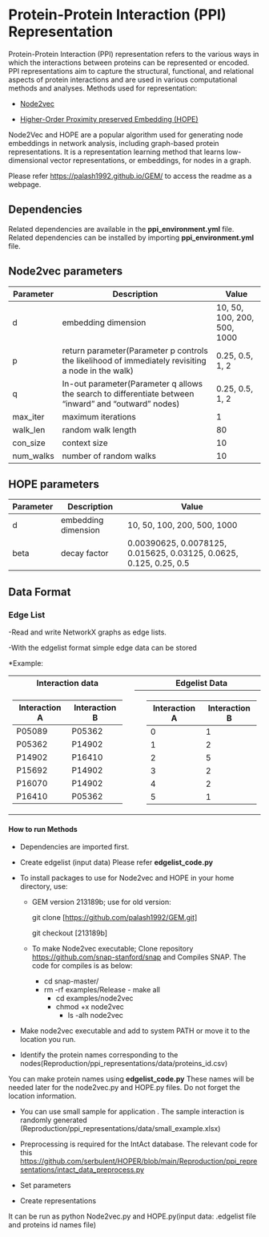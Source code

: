 # Protein-Protein Interaction (PPI) Representation

Protein-Protein Interaction (PPI) representation refers to the various ways in which the interactions between proteins can be represented or encoded. PPI representations aim to capture the structural, functional, and relational aspects of protein interactions and are used in various computational methods and analyses.
Methods used for representation:

* [Node2vec](https://www.kdd.org/kdd2016/papers/files/rfp0218-groverA.pdf)

* [Higher-Order Proximity preserved Embedding (HOPE)](https://www.kdd.org/kdd2016/papers/files/rfp0184-ouA.pdf)

Node2Vec and HOPE are a popular algorithm used for generating node embeddings in network analysis, including graph-based protein representations. It is a representation learning method that learns low-dimensional vector representations, or embeddings, for nodes in a graph.

Please refer https://palash1992.github.io/GEM/ to access the readme as a webpage.

## Dependencies

Related dependencies are available in the **ppi_environment.yml** file. Related dependencies can be installed by importing **ppi_environment.yml** file.

## Node2vec parameters
| Parameter  |Description|  Value |
| ------------| ------------| ------------|
|       d     |  embedding dimension   | 10, 50, 100, 200, 500, 1000  |
|       p     |        return parameter(Parameter p controls the likelihood of immediately revisiting a node in the walk) |  0.25, 0.5, 1, 2 |
|       q     |       In-out parameter(Parameter q allows the search to differentiate between “inward” and “outward” nodes) | 0.25, 0.5, 1, 2|
|   max_iter  |        maximum iterations    | 1  |
|   walk_len  |        random walk length    |  80 |
|   con_size  |        context size    |  10 |
|   num_walks |        number of random walks    |10 |




## HOPE parameters

| Parameter  |Description |  Value   | 
| ------------| ------------|------------|
|       d     |  embedding dimension   |10, 50, 100, 200, 500, 1000 |
|      beta     |  decay factor  | 0.00390625, 0.0078125, 0.015625, 0.03125, 0.0625, 0.125, 0.25, 0.5 |



## Data Format
### Edge List
-Read and write NetworkX graphs as edge lists.

-With the edgelist format simple edge data can be stored

*Example:
 
 <table>
<tr><th> Interaction data </th><th></th><th></th><th> Edgelist Data </th></tr>
<tr><td>
 
|Interaction A|Interaction B|                
| ------------| ------------|
|  P05089     |   P05362    |
|  P05362	    |   P14902    |
|  P14902     |   P16410    |
|  P15692     |   P14902    |
|  P16070     |   P14902    |
|  P16410     |   P05362    |

</td><td></th><th></th><th>
 
|Interaction A|Interaction B|
| ------------| ------------|
|  0    |   1    |
|  1    |   2    |
|  2    |   5    |
|  3    |   2    |
|  4    |   2    |
|  5    |   1    |

</td></tr> </table>


#### How to run Methods

* Dependencies are imported first.

* Create edgelist (input data)  Please refer  **edgelist_code.py**

* To install packages to use for Node2vec and HOPE in your home directory, use:

  * GEM version 213189b; use for old version:
  
    git clone [https://github.com/palash1992/GEM.git]
    
    git checkout  [213189b]

  * To make Node2vec executable; Clone repository   https://github.com/snap-stanford/snap and Compiles SNAP. The code for compiles is as below:
  
      - cd snap-master/
       - rm -rf examples/Release
        - make all
          - cd examples/node2vec
           - chmod +x node2vec
             - ls -alh node2vec

* Make node2vec executable and add to system PATH or move it to the location you run.

* Identify the protein names corresponding to the nodes(Reproduction/ppi_representations/data/proteins_id.csv)

You can make protein names using **edgelist_code.py** These names will be needed later for the node2vec.py and HOPE.py files. Do not forget the location information.

  
* You can use small sample for application . The sample interaction is randomly generated (Reproduction/ppi_representations/data/small_example.xlsx) 

* Preprocessing is required for the IntAct database. The relevant code for 
 this  https://github.com/serbulent/HOPER/blob/main/Reproduction/ppi_representations/intact_data_preprocess.py 
 
* Set parameters

* Create representations


It can be run  as python Node2vec.py and HOPE.py(input data: .edgelist file and proteins id names file)



